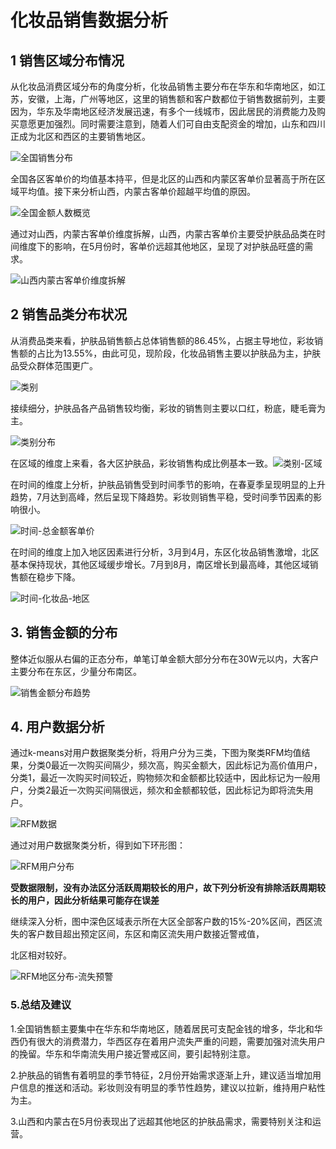 # 化妆品销售数据分析

## 1 销售区域分布情况

​	从化妆品消费区域分布的角度分析，化妆品销售主要分布在华东和华南地区，如江苏，安徽，上海，广州等地区，这里的销售额和客户数都位于销售数据前列，主要因为，华东及华南地区经济发展迅速，有多个一线城市，因此居民的消费能力及购买意愿更加强烈。同时需要注意到，随着人们可自由支配资金的增加，山东和四川正成为北区和西区的主要销售地区。



![全国销售分布](http://github.com/TTMU/Data-Analysis/raw/main/pics/全国销售分布.png)

全国各区客单价的均值基本持平，但是北区的山西和内蒙区客单价显著高于所在区域平均值。接下来分析山西，内蒙古客单价超越平均值的原因。

![全国金额人数概览](http://github.com/TTMU/Data-Analysis/raw/main/pics/全国金额人数概览.png)

通过对山西，内蒙古客单价维度拆解，山西，内蒙古客单价主要受护肤品品类在时间维度下的影响，在5月份时，客单价远超其他地区，呈现了对护肤品旺盛的需求。

![山西内蒙古客单价维度拆解](http://github.com/TTMU/Data-Analysis/raw/main/pics/山西内蒙古客单价维度拆解.png)

## 2 销售品类分布状况

​	从消费品类来看，护肤品销售额占总体销售额的86.45%，占据主导地位，彩妆销售额的占比为13.55%，由此可见，现阶段，化妆品销售主要以护肤品为主，护肤品受众群体范围更广。

![类别](http://github.com/TTMU/Data-Analysis/raw/main/pics/类别.png)

接续细分，护肤品各产品销售较均衡，彩妆的销售则主要以口红，粉底，睫毛膏为主。

![类别分布](http://github.com/TTMU/Data-Analysis/raw/main/pics/类别分布.png)

在区域的维度上来看，各大区护肤品，彩妆销售构成比例基本一致。![类别-区域](http://github.com/TTMU/Data-Analysis/raw/main/pics/类别-区域.png)

在时间的维度上分析，护肤品销售受到时间季节的影响，在春夏季呈现明显的上升趋势，7月达到高峰，然后呈现下降趋势。彩妆则销售平稳，受时间季节因素的影响很小。

![时间-总金额客单价](http://github.com/TTMU/Data-Analysis/raw/main/pics/时间-总金额客单价.png)

在时间的维度上加入地区因素进行分析，3月到4月，东区化妆品销售激增，北区基本保持现状，其他区域缓步增长。7月到8月，南区增长到最高峰，其他区域销售额在稳步下降。

![时间-化妆品-地区](http://github.com/TTMU/Data-Analysis/raw/main/pics/时间-化妆品-地区.png)

## 3. 销售金额的分布

整体近似服从右偏的正态分布，单笔订单金额大部分分布在30W元以内，大客户主要分布在东区，少量分布南区。

![销售金额分布趋势](http://github.com/TTMU/Data-Analysis/raw/main/pics/销售金额分布趋势.png)

## 4. 用户数据分析

​	通过k-means对用户数据聚类分析，将用户分为三类，下图为聚类RFM均值结果，分类0最近一次购买间隔少，频次高，购买金额大，因此标记为高价值用户，分类1，最近一次购买时间较近，购物频次和金额都比较适中，因此标记为一般用户，分类2最近一次购买间隔很远，频次和金额都较低，因此标记为即将流失用户。

![RFM数据](http://github.com/TTMU/Data-Analysis/raw/main/pics/RFM数据.png)

通过对用户数据聚类分析，得到如下环形图：

![RFM用户分布](http://github.com/TTMU/Data-Analysis/raw/main/pics/RFM用户分布.png)

**受数据限制，没有办法区分活跃周期较长的用户，故下列分析没有排除活跃周期较长的用户，因此分析结果可能存在误差**

继续深入分析，图中深色区域表示所在大区全部客户数的15%-20%区间，西区流失的客户数目超出预定区间，东区和南区流失用户数接近警戒值，

北区相对较好。

![RFM地区分布-流失预警](http://github.com/TTMU/Data-Analysis/raw/main/pics/RFM地区分布-流失预警.png)

### 5.总结及建议

1.全国销售额主要集中在华东和华南地区，随着居民可支配金钱的增多，华北和华西仍有很大的消费潜力，华西区存在着用户流失严重的问题，需要加强对流失用户的挽留。华东和华南流失用户接近警戒区间，要引起特别注意。

2.护肤品的销售有着明显的季节特征，2月份开始需求逐渐上升，建议适当增加用户信息的推送和活动。彩妆则没有明显的季节性趋势，建议以拉新，维持用户粘性为主。

3.山西和内蒙古在5月份表现出了远超其他地区的护肤品需求，需要特别关注和运营。

